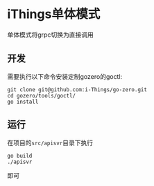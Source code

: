 # iThings单体模式

单体模式将grpc切换为直接调用

## 开发

需要执行以下命令安装定制gozero的goctl:

```shell
git clone git@github.com:i-Things/go-zero.git
cd gozero/tools/goctl/
go install 
```

## 运行

在项目的`src/apisvr`目录下执行

```shell
go build
./apisvr 
```

即可
